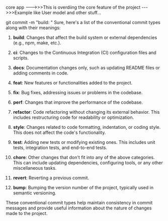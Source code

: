 core app
--->>>This is overdiing the core feature of the project
--->>>Example like User model and other stuff...



<!-- how to commit to repo -->

git commit -m "build: <message>"
Sure, here's a list of the conventional commit types along with their meanings:

1. **build**: Changes that affect the build system or external dependencies (e.g., npm, make, etc.).

2. **ci**: Changes to the Continuous Integration (CI) configuration files and scripts.

3. **docs**: Documentation changes only, such as updating README files or adding comments in code.

4. **feat**: New features or functionalities added to the project.

5. **fix**: Bug fixes, addressing issues or problems in the codebase.

6. **perf**: Changes that improve the performance of the codebase.

7. **refactor**: Code refactoring without changing its external behavior. This includes restructuring code for readability or optimization.

8. **style**: Changes related to code formatting, indentation, or coding style. This does not affect the code's functionality.

9. **test**: Adding new tests or modifying existing ones. This includes unit tests, integration tests, and end-to-end tests.

10. **chore**: Other changes that don't fit into any of the above categories. This can include updating dependencies, configuring tools, or any other miscellaneous tasks.

11. **revert**: Reverting a previous commit.

12. **bump**: Bumping the version number of the project, typically used in semantic versioning.

These conventional commit types help maintain consistency in commit messages and provide useful information about the nature of changes made to the project.
